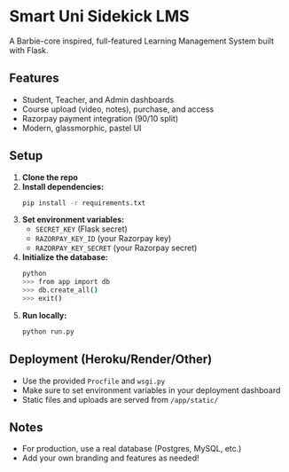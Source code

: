 # Smart Uni Sidekick LMS

A Barbie-core inspired, full-featured Learning Management System built with Flask.

## Features
- Student, Teacher, and Admin dashboards
- Course upload (video, notes), purchase, and access
- Razorpay payment integration (90/10 split)
- Modern, glassmorphic, pastel UI

## Setup
1. **Clone the repo**
2. **Install dependencies:**
   ```bash
   pip install -r requirements.txt
   ```
3. **Set environment variables:**
   - `SECRET_KEY` (Flask secret)
   - `RAZORPAY_KEY_ID` (your Razorpay key)
   - `RAZORPAY_KEY_SECRET` (your Razorpay secret)
4. **Initialize the database:**
   ```bash
   python
   >>> from app import db
   >>> db.create_all()
   >>> exit()
   ```
5. **Run locally:**
   ```bash
   python run.py
   ```

## Deployment (Heroku/Render/Other)
- Use the provided `Procfile` and `wsgi.py`
- Make sure to set environment variables in your deployment dashboard
- Static files and uploads are served from `/app/static/`

## Notes
- For production, use a real database (Postgres, MySQL, etc.)
- Add your own branding and features as needed! 